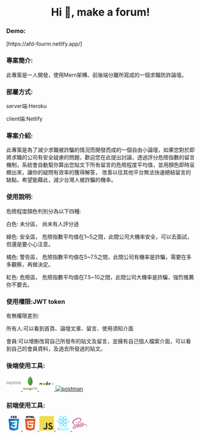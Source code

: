 <h1 align="center">Hi 👋, make a forum!</h1>

<h3 align="left" >Demo:</h3>
[https://afd-fourm.netlify.app/]

<h3 align="left">專案簡介:</h3>
<p align="left">此專案是一人開發，使用Mern架構、前後端分離所寫成的一個求職防詐論壇。</p>

<h3 align="left">部屬方式:</h3>
<p align="left">server端:Heroku</p>
<p align="left">client端:Netlify</p>

<h3 align="left">專案介紹:</h3>
<p align="left">此專案是為了減少求職被詐騙的情況而開發而成的一個自由小論壇，如果您對於即將求職的公司有安全疑慮的問題，歡迎您在此提出討論，透過評分危險指數的留言機制，系統會自動幫你算出您貼文下所有留言的危險程度平均值，並用顏色即時呈顯出來，讓你的疑問有效率的獲得解答， 改善以往其他平台無法快速總結留言的缺點，希望能藉此，減少台灣人被詐騙的機率。</p>

<h3 align="left">使用說明:</h3>
<p align="left">危險程度顏色判別分為以下四種:</p>
<p align="left">白色: 未分區， 尚未有人評分過</p>
<p align="left">綠色: 安全區， 危險指數平均值在1~5之間，此間公司大機率安全，可以去面試，但還是要小心注意。</p>
<p align="left">橘色: 警告區， 危險指數平均值在5~7.5之間，此間公司有機率是詐騙，需要在多多觀察，再做決定。</p>
<p align="left">紅色: 危險區， 危險指數平均值在7.5~10之間，此間公司大機率是詐騙，強烈推薦你不要去。</p>


<h3 align="left">使用權限:JWT token</h3>
<p align="left">有無權限差別:</p>
<p align="left">所有人:可以看到首頁、論壇文章、留言、使用須知介面</p>
<p align="left">會員:可以增刪改寫自己所發布的貼文及留言，並擁有自己個人檔案介面，可以看到自己的會員資料，及過去所發過的貼文。</p>

<h3 align="left">後端使用工具:</h3>
<p align="left"> <a href="https://expressjs.com" target="_blank" rel="noreferrer"> <img src="https://raw.githubusercontent.com/devicons/devicon/master/icons/express/express-original-wordmark.svg" alt="express" width="40" height="40"/> </a> <a href="https://heroku.com" target="_blank" rel="noreferrer"> <img src="https://raw.githubusercontent.com/devicons/devicon/master/icons/mongodb/mongodb-original-wordmark.svg" alt="mongodb" width="40" height="40"/> </a> <a href="https://nodejs.org" target="_blank" rel="noreferrer"> <img src="https://raw.githubusercontent.com/devicons/devicon/master/icons/nodejs/nodejs-original-wordmark.svg" alt="nodejs" width="40" height="40"/> </a> <a href="https://postman.com" target="_blank" rel="noreferrer"> <img src="https://www.vectorlogo.zone/logos/getpostman/getpostman-icon.svg" alt="postman" width="40" height="40"/> </a> </p>

<h3 align="left">前端使用工具:</h3>
<p align="left"> <a href="https://www.w3schools.com/css/" target="_blank" rel="noreferrer"> <img src="https://raw.githubusercontent.com/devicons/devicon/master/icons/css3/css3-original-wordmark.svg" alt="css3" width="40" height="40"/> </a> <a href="https://heroku.com" target="_blank" rel="noreferrer"> <img src="https://raw.githubusercontent.com/devicons/devicon/master/icons/html5/html5-original-wordmark.svg" alt="html5" width="40" height="40"/> </a> <a href="https://developer.mozilla.org/en-US/docs/Web/JavaScript" target="_blank" rel="noreferrer"> <img src="https://raw.githubusercontent.com/devicons/devicon/master/icons/javascript/javascript-original.svg" alt="javascript" width="40" height="40"/> </a> <a href="https://reactjs.org/" target="_blank" rel="noreferrer"> <img src="https://raw.githubusercontent.com/devicons/devicon/master/icons/react/react-original-wordmark.svg" alt="react" width="40" height="40"/> </a> <a href="https://sass-lang.com" target="_blank" rel="noreferrer"> <img src="https://raw.githubusercontent.com/devicons/devicon/master/icons/sass/sass-original.svg" alt="sass" width="40" height="40"/> </a> </p>


